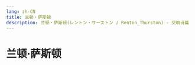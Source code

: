 ```yaml
---
lang: zh-CN
title: 兰顿‧萨斯顿
description: 兰顿‧萨斯顿(レントン・サーストン / Renton_Thurston) - 交响诗篇
---
```


# 兰顿‧萨斯顿
